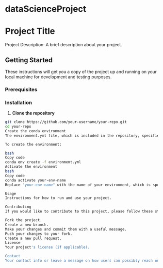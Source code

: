 # dataScienceProject

# Project Title

Project Description: A brief description about your project.

## Getting Started

These instructions will get you a copy of the project up and running on your local machine for development and testing purposes. 

### Prerequisites



### Installation

1. **Clone the repository**

```bash
git clone https://github.com/your-username/your-repo.git
cd your-repo
Create the conda environment
The environment.yml file, which is included in the repository, specifies the Python version and all packages required by the project.

To create the environment:

bash
Copy code
conda env create -f environment.yml
Activate the environment
bash
Copy code
conda activate your-env-name
Replace "your-env-name" with the name of your environment, which is specified in the environment.yml file (name: your-env-name).

Usage
Instructions for how to run and use your project.

Contributing
If you would like to contribute to this project, please follow these steps:

Fork the project.
Create a new branch.
Make your changes and commit them with a useful message.
Push your changes to your fork.
Create a new pull request.
License
Your project's license (if applicable).

Contact
Your contact info or leave a message on how users can possibly reach out to you for more information.
